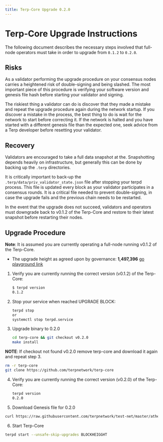 ```yaml
---
title: Terp-Core Upgrade 0.2.0
---
```

<!-- markdown-link-check-disable -->
# Terp-Core Upgrade Instructions

The following document describes the necessary steps involved that full-node operators
must take in order to upgrade from `0.1.2` to `0.2.0`. 

## Risks

As a validator performing the upgrade procedure on your consensus nodes carries a heightened risk of
double-signing and being slashed. The most important piece of this procedure is verifying your
software version and genesis file hash before starting your validator and signing.

The riskiest thing a validator can do is discover that they made a mistake and repeat the upgrade
procedure again during the network startup. If you discover a mistake in the process, the best thing
to do is wait for the network to start before correcting it. If the network is halted and you have
started with a different genesis file than the expected one, seek advice from a Terp developer
before resetting your validator.

## Recovery

Validators are encouraged to take a full data snapshot at the. Snapshotting depends heavily on infrastructure, but generally this
can be done by backing up the `.terp` directories.

It is critically important to back-up the `.terp/data/priv_validator_state.json` file after stopping your terpd process. This file is updated every block as your validator participates in a consensus rounds. It is a critical file needed to prevent double-signing, in case the upgrade fails and the previous chain needs to be restarted.

In the event that the upgrade does not succeed, validators and operators must downgrade back to
v0.1.2 of the Terp-Core and restore to their latest snapshot before restarting their nodes.

## Upgrade Procedure

__Note__: It is assumed you are currently operating a full-node running v0.1.2 of the Terp-Core.

- The upgrade height as agreed upon by governance: __1,497,396__ [go playground link](https://go.dev/play/p/DOtb4m6OqCk)

1. Verify you are currently running the correct version (v0.1.2) of the Terp-Core:

   ```bash
   $ terpd version
   0.1.2
   ```

2. Stop your service when reached UPGRADE BLOCK:

   ```bash
   terpd stop
   or
   systemctl stop terpd.service
   ```

3. Upgrade binary to 0.2.0
   
   ```bash
   cd terp-core && git checkout v0.2.0
   make install
   ```
 __NOTE__: If checkout not found v0.2.0 remove terp-core and download it again and repeat step 3.
 
   ```bash
   rm -r terp-core
   git clone https://github.com/terpnetwork/terp-core
   ```
   
4. Verify you are currently running the correct version (v0.2.0) of the Terp-Core:

   ```bash
   terpd version
   0.2.0
   ```

5. Download Genesis file for 0.2.0
  ```bash
  curl https://raw.githubusercontent.com/terpnetwork/test-net/master/athena-2/0.2.0/genesis.json > ~/.terp/config/genesis.json
  ```

6. Start Terp-Core

  ```bash
  terpd start --unsafe-skip-upgrades BLOCKHEIGGHT
  ```
<!-- markdown-link-check-enable -->
